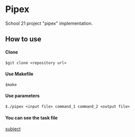 # Pipex
School 21 project "pipex" implementation.

## How to use

#### Clone
````
$git clone <repository url>
````

#### Use Makefile
````
$make
````

#### Use parameters
````
$./pipex <input file> command_1 command_2 <output file>
````
#### You can see the task file

[subject](./pipex.en.subject.pdf)
